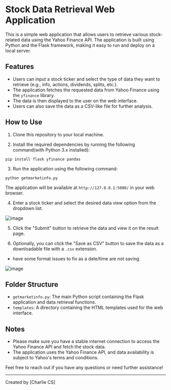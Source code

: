 # Stock Data Retrieval Web Application

This is a simple web application that allows users to retrieve various stock-related data using the Yahoo Finance API. The application is built using Python and the Flask framework, making it easy to run and deploy on a local server.

## Features

- Users can input a stock ticker and select the type of data they want to retrieve (e.g., info, actions, dividends, splits, etc.).
- The application fetches the requested data from Yahoo Finance using the `yfinance` library.
- The data is then displayed to the user on the web interface.
- Users can also save the data as a CSV-like file for further analysis.

## How to Use

1. Clone this repository to your local machine.

2. Install the required dependencies by running the following command(with Python 3.x installed):

```
pip install flask yfinance pandas
```

3. Run the application using the following command:

```
python getmarketinfo.py
```

The application will be available at `http://127.0.0.1:5000/` in your web browser.

4. Enter a stock ticker and select the desired data view option from the dropdown list.

![image](https://github.com/CharlieCidral/marketinfo/assets/69029099/62e56adf-0ba8-475a-b08e-82d14f4d87bf)

5. Click the "Submit" button to retrieve the data and view it on the result page.

6. Optionally, you can click the "Save as CSV" button to save the data as a downloadable file with a `.csv` extension.

- have some format issues to fix as a date/time are not saving.

![image](https://github.com/CharlieCidral/marketinfo/assets/69029099/3d0bb3ef-8920-478d-a7e5-dd3c75ec9858)

## Folder Structure

- `getmarketinfo.py`: The main Python script containing the Flask application and data retrieval functions.
- `templates`: A directory containing the HTML templates used for the web interface.

## Notes

- Please make sure you have a stable internet connection to access the Yahoo Finance API and fetch the stock data.
- The application uses the Yahoo Finance API, and data availability is subject to Yahoo's terms and conditions.

Feel free to reach out if you have any questions or need further assistance!

---
Created by [Charlie CS]

